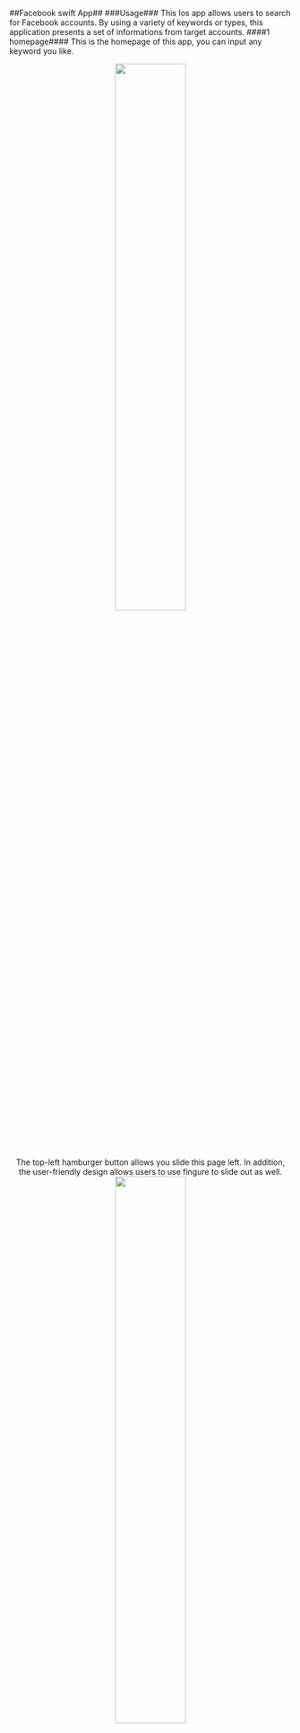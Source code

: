 ##Facebook swift App##
###Usage###
This Ios app allows users to search for Facebook accounts. By using a variety of keywords or types, this application presents a set of informations from target accounts.
####1 homepage####
This is the homepage of this app, you can input any keyword you like.
<center><img src="https://user-images.githubusercontent.com/6303340/27006841-aa9fb2a0-4df4-11e7-999e-b5baf3d1723a.jpg" width="50%">
<center/>
The top-left hamburger button allows you slide this page left. In addition, the user-friendly design allows users to use fingure to slide out as well.
<center><img src="https://user-images.githubusercontent.com/6303340/27006852-fd334770-4df4-11e7-8267-6746faf3e6bf.jpg" width="50%"></center>
####2 Result page###
This is the searching result page. The different navigating button in the bottom presents results of different quering types.
<center><img src="https://user-images.githubusercontent.com/6303340/27006880-875b8052-4df5-11e7-8e52-572a8af71cf8.jpg" width="50%"></center>

The filled star means you have favorited this account already and empty refers to not. The favorites can be found in favorite page. If you click any row of the result page, you will get the detailed information of this certain account. However, due to privacy, you aren't able to access to any accounts if you don't have permit.
####3 Detail page####
The detail page shows details of a selected account. The Facebook APIs provide two different details: albums and posts. The bottom two buttons perform those two details respectively.

<center><img src="https://user-images.githubusercontent.com/6303340/27006924-a242b632-4df6-11e7-8dd6-fc5599abbf99.jpg" width="50%"></center>

<center><img src="https://user-images.githubusercontent.com/6303340/27006921-8a6fd986-4df6-11e7-87a8-028f527e4df2.jpg" width="50%"></center>

In terms of the top-right button, if you click it, a pop-up dialog box shows from bottom. If you haven't favorited it, you can favorite it here. On the other hand, if you have, you can remove it. The second "Share" button will redirect you to the facebook app (if you have installed) and let you share this information.

<center><img src="https://user-images.githubusercontent.com/6303340/27006941-23678314-4df7-11e7-8fe9-e85a850b1738.jpg" width="50%"></center>

<center><img src="https://user-images.githubusercontent.com/6303340/27006940-23653b36-4df7-11e7-8b50-a7dd80f640f5.jpg" width="50%"></center>
####4 Favorite page####
The layout of favorite is same as result, but the data demonstrated here is only items you have favorited.

<center><img src="https://user-images.githubusercontent.com/6303340/27006947-760afda8-4df7-11e7-9f1e-01005f9e51b0.jpg" width="50%"></center>

Enjoy this app, and you can see a live demonstration via: 

